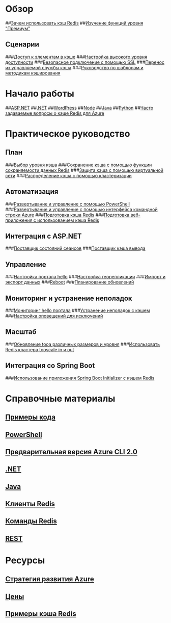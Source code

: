 # Обзор
##[Зачем использовать кэш Redis](https://azure.microsoft.com/services/cache/)
##[Изучение функций уровня "Премиум"](cache-premium-tier-intro.md)
## Сценарии
###[Доступ к элементам в кэше](cache-dotnet-how-to-use-azure-redis-cache.md#add-and-retrieve-objects-from-the-cache)
###[Настройка высокого уровня доступности](https://azure.microsoft.com/pricing/details/cache/)
###[Безопасное подключение с помощью SSL](cache-dotnet-how-to-use-azure-redis-cache.md#connect-to-the-cache)
###[Перенос из управляемой службы кэша](cache-migrate-to-redis.md)
###[Руководство по шаблонам и методикам кэширования](../best-practices-caching.md?toc=%2fazure%2fredis-cache%2ftoc.json)


# Начало работы
##[ASP.NET](cache-web-app-howto.md)
##[.NET](cache-dotnet-how-to-use-azure-redis-cache.md)
##[WordPress](../app-service-web/web-sites-connect-to-redis-using-memcache-protocol.md?toc=%2fazure%2fredis-cache%2ftoc.json)
##[Node](cache-nodejs-get-started.md)
##[Java](cache-java-get-started.md)
##[Python](cache-python-get-started.md)
##[Часто задаваемые вопросы о кэше Redis для Azure](cache-faq.md)

# Практическое руководство
## План
###[Выбор уровня кэша](cache-faq.md#what-redis-cache-offering-and-size-should-i-use)
###[Сохранение кэша с помощью функции сохраняемости данных Redis](cache-how-to-premium-persistence.md)
###[Защита кэша с помощью виртуальной сети](cache-how-to-premium-vnet.md)
###[Распределение кэша с помощью кластеризации](cache-how-to-premium-clustering.md)
## Автоматизация
###[Развертывание и управление с помощью PowerShell](cache-howto-manage-redis-cache-powershell.md)
###[Развертывание и управление с помощью интерфейса командной строки Azure](cli-samples.md)
###[Подготовка кэша Redis](cache-redis-cache-arm-provision.md)
###[Подготовка веб-приложения с использованием кэша Redis](cache-web-app-arm-with-redis-cache-provision.md)
## Интеграция с ASP.NET
###[Поставщик состояний сеансов](cache-aspnet-session-state-provider.md)
###[Поставщик кэша вывода](cache-aspnet-output-cache-provider.md)
## Управление
###[Настройка портала hello](cache-configure.md)
###[Настройка георепликации](cache-how-to-geo-replication.md)
###[Импорт и экспорт данных](cache-how-to-import-export-data.md)
###[Reboot](cache-administration.md#reboot)
###[Планирование обновлений](cache-administration.md#schedule-updates)
## Мониторинг и устранение неполадок
###[Мониторинг hello портала](cache-how-to-monitor.md)
###[Устранение неполадок с кэшем](cache-how-to-troubleshoot.md)
###[Настройка оповещений для исключений](cache-how-to-monitor.md#operations-and-alerts)
## Масштаб
###[Обновление tooa различных размеров и уровня](cache-how-to-scale.md)
###[Использовать Redis кластера tooscale in и out](cache-how-to-premium-clustering.md)
## Интеграция со Spring Boot
###[Использование приложения Spring Boot Initializer с кэшем Redis](cache-java-spring-boot-initializer-with-redis-cache.md)

# Справочные материалы
## [Примеры кода](https://azure.microsoft.com/resources/samples/?service=redis-cache)
## [PowerShell](/powershell/module/azurerm.rediscache)
## [Предварительная версия Azure CLI 2.0](/cli/azure/redis)
## [.NET](/dotnet/api/microsoft.azure.management.redis)
## [Java](/java/api/com.microsoft.azure.management.redis._redis_cache)
## [Клиенты Redis](http://redis.io/clients)
## [Команды Redis](http://redis.io/commands#)
## [REST](https://docs.microsoft.com/rest/api/redis/)

# Ресурсы
## [Стратегия развития Azure](https://azure.microsoft.com/roadmap/?category=databases)
## [Цены](https://azure.microsoft.com/pricing/details/cache/)
## [Примеры кэша Redis](cache-redis-samples.md)

